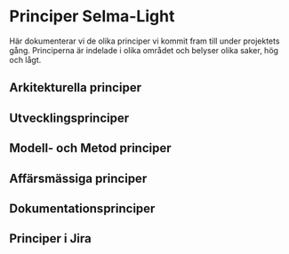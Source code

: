 # Principer Selma-Light
Här dokumenterar vi de olika principer vi kommit fram till under projektets gång. Principerna är indelade i olika området och belyser olika saker, hög och lågt.

## Arkitekturella principer

## Utvecklingsprinciper

## Modell- och Metod principer

## Affärsmässiga principer

## Dokumentationsprinciper

## Principer i Jira

